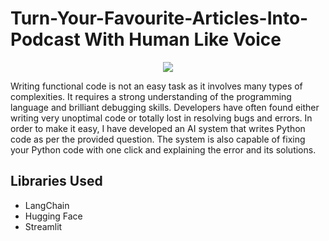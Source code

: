 # Turn-Your-Favourite-Articles-Into-Podcast With Human Like Voice 
<p align="center">
<img src="https://media.wired.com/photos/6435f92f13021b2cf16d62ab/16:9/w_2400,h_1350,c_limit/AI-Podcast-GettyImages-1131242410.jpg">
</p>
<p>Writing functional code is not an easy task as it involves many types of complexities. It requires a strong understanding of the programming language and brilliant debugging skills. Developers have often found either writing very unoptimal code or totally lost in resolving bugs and errors. In order to make it easy, I have developed an AI system that writes Python code as per the provided question. The system is also capable of fixing your Python code with one click and explaining the error and its solutions. 
</p>
<h2>Libraries Used</h2>
<ul>
  <li>LangChain</li>
  <li>Hugging Face</li>
  <li>Streamlit</li>
</ul>
